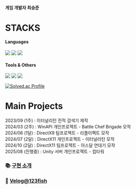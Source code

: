 #### 게임 개발자 최승준
# STACKS
#### Languages
<img src="https://img.shields.io/badge/c++-00599C?style=for-the-badge&logo=c%2B%2B&logoColor=white"> <img src="https://img.shields.io/badge/python-3776AB?style=for-the-badge&logo=python&logoColor=white">
<img src="https://img.shields.io/badge/csharp-8977AC?style=for-the-badge&logo=c&logoColor=white">
#### Tools & Others
<img src="https://img.shields.io/badge/Unity-000000?style=for-the-badge&logo=unity&logoColor=white"> <img src="https://img.shields.io/badge/GitHub Desktop-6e40c9?style=for-the-badge&logo=github&logoColor=white"> <img src="https://img.shields.io/badge/Markdown-2b303a?style=for-the-badge&logo=markdown&logoColor=white">

   
[![Solved.ac Profile](http://mazassumnida.wtf/api/v2/generate_badge?boj=123fish)](https://solved.ac/123fish/)

# Main Projects
2023/09 (1주) : 이터널리턴 전적 검색기 제작  
2024/03 (2주) : WinAPI 개인프로젝트 - Battle Chef Brigade 모작  
2024/06 (1달) : DirectX9 팀프로젝트 - 리플이펙트 모작  
2024/07 (2달) : DirectX11 개인프로젝트 - 이터널리턴 모작  
2024/10 (2달) : DirectX11 팀프로젝트 - 아스달 연대기 모작  
2025/08 (진행중) : Unity 서버 개인프로젝트 - 컵타워  


### 📚 [구현 소개](https://github.com/manmarru/Portfolio)  
### 📝 [Velog@123fish](https://velog.io/@123fish)
